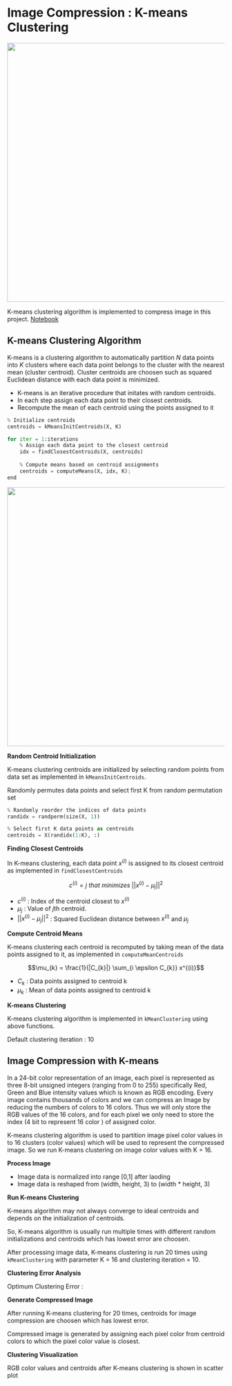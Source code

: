 # Image Compression : K-means Clustering

<img src="https://raw.githubusercontent.com/ahsan-83/Machine-Learning-Projects/main/Image%20Compression/images/k_means_clustering.png" width="600">

K-means clustering algorithm is implemented to compress image in this project. [Notebook](https://nbviewer.org/github/ahsan-83/Machine-Learning-Projects/blob/main/Image%20Compression/notebook/Image_Compression.ipynb)

## K-means Clustering Algorithm

K-means is a clustering algorithm to automatically partition $N$ data points into $K$ clusters where each data point belongs to the cluster with the nearest mean (cluster centroid). Cluster centroids are choosen such as squared Euclidean distance with each data point is minimized. 

- K-means is an iterative procedure that initates with random centroids.
- In each step assign each data point to their closest centroids.
- Recompute the mean of each centroid using the points assigned to it

```python
% Initialize centroids
centroids = kMeansInitCentroids(X, K) 

for iter = 1:iterations
    % Assign each data point to the closest centroid 
    idx = findClosestCentroids(X, centroids)
    
    % Compute means based on centroid assignments
    centroids = computeMeans(X, idx, K);
end
```

<img src="https://raw.githubusercontent.com/ahsan-83/Machine-Learning-Projects/main/Image%20Compression/images/k_means.gif" width="600">


**Random Centroid Initialization**

K-means clustering centroids are initialized by selecting random points from data set as implemented in `kMeansInitCentroids`.

Randomly permutes data points and select first K from random permutation set

```python
% Randomly reorder the indices of data points
randidx = randperm(size(X, 1))

% Select first K data points as centroids
centroids = X(randidx(1:K), :)
```

**Finding Closest Centroids**

In K-means clustering, each data point $x^{(i)}$ is assigned to its closest centroid as implemented in `findClosestCentroids`

$$ c^{(i)} = j\: that\: minimizes\: ||x^{(i)} − \mu_{j}||^2$$

- $c^{(i)}$ : Index of the centroid closest to $x^{(i)}$
- $\mu_{j}$ : Value of $j$th centroid.
- $||x^{(i)} − \mu_{j}||^2$ : Squared Euclidean distance between  $x^{(i)}$ and  $\mu_{j}$

**Compute Centroid Means**

K-means clustering each centroid is recomputed by taking mean of the data points assigned to it, as implemented in `computeMeanCentroids`

$$\mu_{k} = \frac{1}{|C_{k}|} \sum_{i \epsilon C_{k}} x^{(i)}$$

- $C_{k}$ : Data points assigned to centroid k
- $\mu_{k}$ : Mean of data points assigned to centroid k

**K-means Clustering** 

K-means clustering algorithm is implemented in `kMeanClustering` using above functions.

Default clustering iteration : 10

<a name='section3'></a>

## Image Compression with K-means

In a 24-bit color representation of an image, each pixel is represented as three 8-bit unsigned integers (ranging from 0 to 255) specifically Red, Green and Blue intensity values which is known as RGB encoding. Every image contains thousands of colors and we can compress an Image by reducing the numbers of colors to 16 colors. Thus we will only store the RGB values of the 16 colors, and for each pixel we only need to store the index (4 bit to represent 16 color ) of assigned color.

K-means clustering algorithm is used to partition image pixel color values in to 16 clusters (color values) which will be used to represent the compressed image. So we run K-means clustering on image color values with K = 16.

**Process Image**

- Image data is normalized into range [0,1] after laoding
- Image data is reshaped from (width, height, 3) to (width * height, 3)

**Run K-means Clustering**

K-means algorithm may not always converge to ideal centroids and depends on the initialization of centroids. 

So, K-means algorithm is usually run multiple times with different random initializations and centroids which has lowest error are choosen. 

After processing image data, K-means clustering is run 20 times using `kMeanClustering` with parameter K = 16 and clustering iteration = 10.

**Clustering Error Analysis**

Optimum Clustering Error : 

**Generate Compressed Image**

After running K-means clustering for 20 times, centroids for image compression are choosen which has lowest error.

Compressed image is generated by assigning each pixel color from centroid colors to which the pixel color value is closest.

**Clustering Visualization**

RGB color values and centroids after K-means clustering is shown in scatter plot































